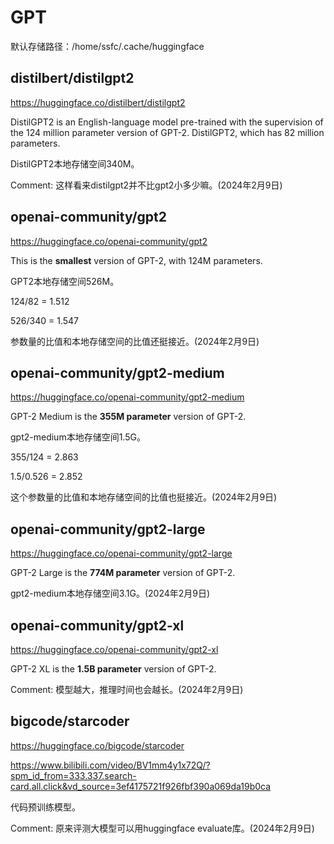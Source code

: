 # GPT

默认存储路径：/home/ssfc/.cache/huggingface



## distilbert/distilgpt2

https://huggingface.co/distilbert/distilgpt2

DistilGPT2 is an English-language model pre-trained with the supervision of the 124 million parameter version of GPT-2. DistilGPT2, which has 82 million parameters. 

DistilGPT2本地存储空间340M。



Comment:  这样看来distilgpt2并不比gpt2小多少嘛。(2024年2月9日)



## openai-community/gpt2

https://huggingface.co/openai-community/gpt2

This is the **smallest** version of GPT-2, with 124M parameters.

GPT2本地存储空间526M。

124/82 = 1.512

526/340 = 1.547

参数量的比值和本地存储空间的比值还挺接近。(2024年2月9日)



## openai-community/gpt2-medium

https://huggingface.co/openai-community/gpt2-medium

GPT-2 Medium is the **355M parameter** version of GPT-2. 

gpt2-medium本地存储空间1.5G。

355/124 = 2.863

1.5/0.526 = 2.852

这个参数量的比值和本地存储空间的比值也挺接近。(2024年2月9日)



## openai-community/gpt2-large

https://huggingface.co/openai-community/gpt2-large

GPT-2 Large is the **774M parameter** version of GPT-2. 

gpt2-medium本地存储空间3.1G。(2024年2月9日)



## openai-community/gpt2-xl

https://huggingface.co/openai-community/gpt2-xl

GPT-2 XL is the **1.5B parameter** version of GPT-2. 

Comment:  模型越大，推理时间也会越长。(2024年2月9日)



## bigcode/starcoder

https://huggingface.co/bigcode/starcoder

https://www.bilibili.com/video/BV1mm4y1x72Q/?spm_id_from=333.337.search-card.all.click&vd_source=3ef4175721f926fbf390a069da19b0ca

代码预训练模型。

Comment:  原来评测大模型可以用huggingface evaluate库。(2024年2月9日)



